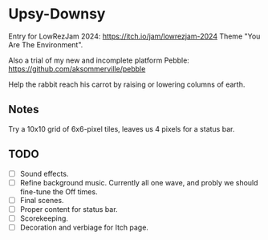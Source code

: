 # Upsy-Downsy

Entry for LowRezJam 2024: https://itch.io/jam/lowrezjam-2024
Theme "You Are The Environment".

Also a trial of my new and incomplete platform Pebble: https://github.com/aksommerville/pebble

Help the rabbit reach his carrot by raising or lowering columns of earth.

## Notes

Try a 10x10 grid of 6x6-pixel tiles, leaves us 4 pixels for a status bar.

## TODO

- [ ] Sound effects.
- [ ] Refine background music. Currently all one wave, and probly we should fine-tune the Off times.
- [ ] Final scenes.
- [ ] Proper content for status bar.
- [ ] Scorekeeping.
- [ ] Decoration and verbiage for Itch page.
